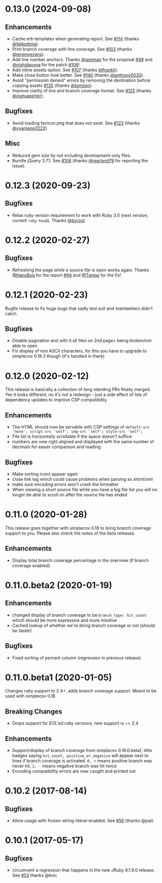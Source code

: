 0.13.0 (2024-09-08)
==================

## Enhancements
* Cache erb templates when generating report. See [#114](https://github.com/simplecov-ruby/simplecov-html/pull/114) (thanks [@fatkodima](https://github.com/fatkodima)).
* Print branch coverage with line coverage. See [#103](https://github.com/simplecov-ruby/simplecov-html/pull/103) (thanks [@jeremyevans](https://github.com/jeremyevans)).
* Add line number anchors. Thanks [@jantman](https://github.com/jantman) for the proposal [#49](https://github.com/simplecov-ruby/simplecov-html/issues/49) and [@nishidayuya](https://github.com/nishidayuya) for the patch [#106](https://github.com/simplecov-ruby/simplecov-html/pull/106)!
* Add inline assets option. See [#107](https://github.com/simplecov-ruby/simplecov-html/pull/107) (thanks [@frankh](https://github.com/frankh)).
* Make close button look better. See [#140](https://github.com/simplecov-ruby/simplecov-html/pull/140) (thanks [@anthony0030](https://github.com/anthony0030)).
* Avoid "permission denied" errors by removing the destination before copying assets [#135](https://github.com/simplecov-ruby/simplecov-html/pull/135) (thanks [@tomeon](https://github.com/tomeon)).
* Improve clarity of line and branch coverage format. See [#125](https://github.com/simplecov-ruby/simplecov-html/pull/125) (thanks [@joshuapinter](https://github.com/joshuapinter)).

## Bugfixes
* Avoid loading favicon.png that does not exist. See [#123](https://github.com/simplecov-ruby/simplecov-html/pull/123) (thanks [@yyamanoi1222](https://github.com/yyamanoi1222)).

## Misc
* Reduced gem size by not including development-only files.
* Bundle jQuery 3.7.1. See [#108](https://github.com/simplecov-ruby/simplecov-html/issues/108) (thanks [@jgarland79](https://github.com/jgarland79) for reporting the issue).

0.12.3 (2020-09-23)
==================

## Bugfixes
* Relax ruby version requirement to work with Ruby 3.0 (next version, current `ruby-head`). Thanks [@byroot](https://github.com/byroot).

0.12.2 (2020-02-27)
==================

## Bugfixes
* Refreshing the page while a source file is open works again. Thanks [@HansBug](https://github.com/HansBug) for the report [#94](https://github.com/simplecov-ruby/simplecov-html/issues/94) and [@Tietew](https://github.com/Tietew) for the fix!

0.12.1 (2020-02-23)
==================

Bugfix release to fix huge bugs that sadly test suit and maintainters didn't catch.

## Bugfixes
* Disable pagination and with it all files on 2nd page+ being broken/not able to open
* Fix display of non ASCII characters, for this you have to upgrade to simplecov 0.18.3 though (it's handled in there)

0.12.0 (2020-02-12)
==================

This release is basically a collection of long standing PRs finally merged.
Yes it looks different, no it's not a redesign - just a side effect of lots of dependency updates to improve CSP compatibility.

## Enhancements
* The HTML should now be servable with CSP settings of `default-src 'none'; script-src 'self'; img-src 'self'; style-src 'self';`
* File list is horizontally scrollable if the space doesn't suffice
* numbers are now right aligned and displayed with the same number of decimals for easier comparison and reading.

## Bugfixes
* Make sorting icons appear again
* close link tag which could cause problems when parsing as xhtml/xml
* make sure encoding errors won't crash the formatter
* When viewing a short source file while you have a big file list you will no longer be able to scroll on after the source file has ended



0.11.0 (2020-01-28)
=======

This release goes together with simplecov 0.18 to bring branch coverage support to you. Please also check the notes of the beta releases.

## Enhancements
* Display total branch coverage percentage in the overview (if branch coverage enabled)

0.11.0.beta2 (2020-01-19)
=======

## Enhancements
* changed display of branch coverage to be `branch_type: hit_count` which should be more expressive and more intuitive
* Cached lookup of whether we're doing branch coverage or not (should be faster)

## Bugfixes
* Fixed sorting of percent column (regression in previous release)

0.11.0.beta1 (2020-01-05)
========

Changes ruby support to 2.4+, adds branch coverage support. Meant to be used with simplecov 0.18

## Breaking Changes
* Drops support for EOL'ed ruby versions, new support is ~> 2.4

## Enhancements
* Support/display of branch coverage from simplecov 0.18.0.beta1, little badges saying `hit_count, positive_or_negative` will appear next to lines if branch coverage is activated. `0, +` means positive branch was never hit, `2, -` means negative branch was hit twice
* Encoding compatibility errors are now caught and printed out

0.10.2 (2017-08-14)
========

## Bugfixes

* Allow usage with frozen-string-literal-enabled. See [#56](https://github.com/simplecov-ruby/simplecov-html/pull/56) (thanks @pat)

0.10.1 (2017-05-17)
========

## Bugfixes

* circumvent a regression that happens in the new JRuby 9.1.9.0 release. See [#53](https://github.com/simplecov-ruby/simplecov-html/pull/53) thanks @koic

